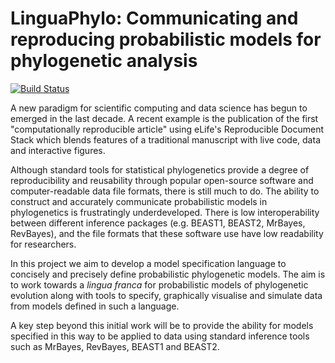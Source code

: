 # LinguaPhylo: Communicating and reproducing probabilistic models for phylogenetic analysis

[![Build Status](https://travis-ci.org/alexeid/graphicalModelSimulation.svg?branch=master)](https://travis-ci.org/alexeid/graphicalModelSimulation)

A new paradigm for scientific computing and data science has begun to emerged in the last decade. A recent example is the publication of the first "computationally reproducible article" using eLife's Reproducible Document Stack which blends features of a traditional manuscript with live code, data and interactive figures.

Although standard tools for statistical phylogenetics provide a degree of reproducibility and reusability through popular open-source software and computer-readable data file formats, there is still much to do. The ability to construct and accurately communicate probabilistic models in phylogenetics is frustratingly underdeveloped. There is low interoperability between different inference packages (e.g. BEAST1, BEAST2, MrBayes, RevBayes), and the file formats that these software use have low readability for researchers.

In this project we aim to develop a model specification language to concisely and precisely define probabilistic phylogenetic models. The aim is to work towards a _lingua franca_ for probabilistic models of phylogenetic evolution along with tools to specify, graphically visualise and simulate data from models defined in such a language. 

A key step beyond this initial work will be to provide the ability for models specified in this way to be applied to data using standard inference tools such as MrBayes, RevBayes, BEAST1 and BEAST2.
